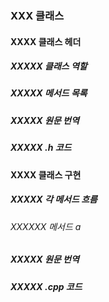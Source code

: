 ### XXX 클래스
#### XXXX 클래스 헤더
##### XXXXX 클래스 역할
##### XXXXX 메서드 목록
##### XXXXX 원문 번역
##### XXXXX .h 코드
#### XXXX 클래스 구현
##### XXXXX 각 메서드 흐름
###### XXXXXX 메서드 a
##### XXXXX 원문 번역
##### XXXXX .cpp 코드